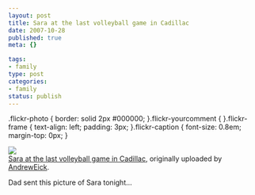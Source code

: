 ```yaml
--- 
layout: post
title: Sara at the last volleyball game in Cadillac
date: 2007-10-28
published: true
meta: {}

tags: 
- family
type: post
categories: 
- family
status: publish
---
```

.flickr-photo { border: solid 2px #000000; }.flickr-yourcomment { }.flickr-frame { text-align: left; padding: 3px; }.flickr-caption { font-size: 0.8em; margin-top: 0px; }<div class="flickr-frame">[![](http://media.eick.us/2011/05/1781575305_c2aee6b3b9.jpg)](http://www.flickr.com/photos/andreweick/1781575305/ "photo sharing") <br /><span class="flickr-caption">[Sara at the last volleyball game in Cadillac](http://www.flickr.com/photos/andreweick/1781575305/), originally uploaded by [AndrewEick](http://www.flickr.com/people/andreweick/).</span> </div>

Dad sent this picture of Sara tonight... 

